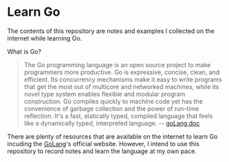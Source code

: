 # Learn Go

The contents of this repository are notes and examples I collected on the internet while learning Go. 

What is Go?
> The Go programming language is an open source project to make programmers more productive. Go is expressive, concise, clean, and efficient. Its concurrency mechanisms make it easy to write programs that get the most out of multicore and networked machines, while its novel type system enables flexible and modular program construction. Go compiles quickly to machine code yet has the convenience of garbage collection and the power of run-time reflection. It's a fast, statically typed, compiled language that feels like a dynamically typed, interpreted language.
 -- [goLang doc](https://golang.org/doc/)

There are plenty of resources that are available on the internet to learn Go incuding the [GoLang](https://golang.org/doc/)'s official website. However, I intend to use this repository to record notes and learn the language at my own pace.